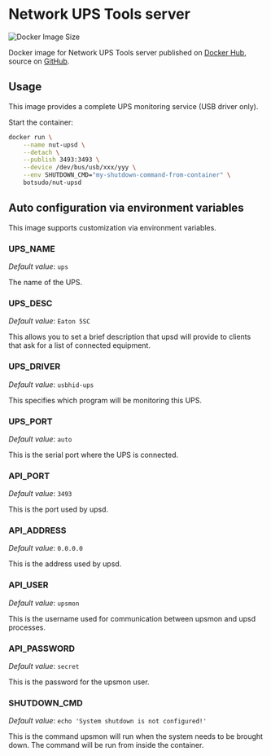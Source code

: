 # Network UPS Tools server

![Docker Image Size](https://img.shields.io/docker/image-size/botsudo/nut-upsd)

Docker image for Network UPS Tools server published on [Docker Hub](https://hub.docker.com/r/botsudo/nut-upsd), source on [GitHub](https://github.com/sudo-bot/nut-upsd).

## Usage

This image provides a complete UPS monitoring service (USB driver only).

Start the container:

```sh
docker run \
    --name nut-upsd \
    --detach \
    --publish 3493:3493 \
    --device /dev/bus/usb/xxx/yyy \
    --env SHUTDOWN_CMD="my-shutdown-command-from-container" \
    botsudo/nut-upsd
```

## Auto configuration via environment variables

This image supports customization via environment variables.

### UPS_NAME

*Default value*: `ups`

The name of the UPS.

### UPS_DESC

*Default value*: `Eaton 5SC`

This allows you to set a brief description that upsd will provide to clients that ask for a list of connected equipment.

### UPS_DRIVER

*Default value*: `usbhid-ups`

This specifies which program will be monitoring this UPS.

### UPS_PORT

*Default value*: `auto`

This is the serial port where the UPS is connected.

### API_PORT

*Default value*: `3493`

This is the port used by upsd.

### API_ADDRESS

*Default value*: `0.0.0.0`

This is the address used by upsd.

### API_USER

*Default value*: `upsmon`

This is the username used for communication between upsmon and upsd processes.

### API_PASSWORD

*Default value*: `secret`

This is the password for the upsmon user.

### SHUTDOWN_CMD

*Default value*: `echo 'System shutdown is not configured!'`

This is the command upsmon will run when the system needs to be brought down. The command will be run from inside the container.
